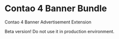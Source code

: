 # Contao 4 Banner Bundle

Contao 4 Banner Advertisement Extension

Beta version! Do not use it in production environment.
